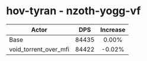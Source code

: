 # hov-tyran - nzoth-yogg-vf
| Actor | DPS | Increase |
|---|:---:|:---:|
|Base|84435|0.00%|
|void_torrent_over_mfi|84422|-0.02%|
